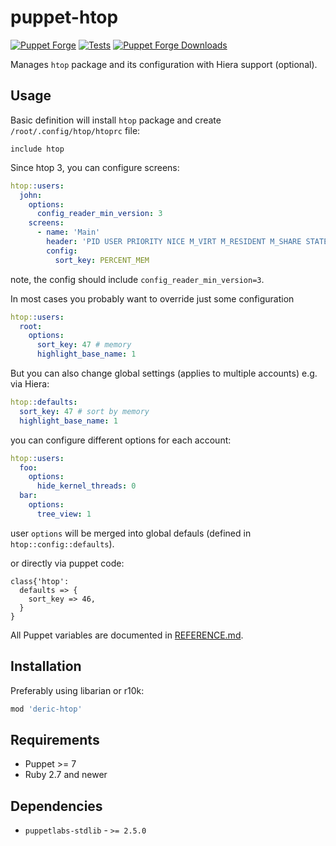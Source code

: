 # puppet-htop

[![Puppet
Forge](http://img.shields.io/puppetforge/v/deric/htop.svg)](https://forge.puppetlabs.com/deric/htop) [![Tests](https://github.com/deric/puppet-htop/actions/workflows/tests.yaml/badge.svg)](https://github.com/deric/puppet-htop/actions/workflows/tests.yaml) [![Puppet Forge
Downloads](http://img.shields.io/puppetforge/dt/deric/htop.svg)](https://forge.puppetlabs.com/deric/htop/scores)

Manages `htop` package and its configuration with Hiera support (optional).

## Usage

Basic definition will install `htop` package and create `/root/.config/htop/htoprc` file:
```puppet
include htop
```

Since htop 3, you can configure screens:

```yaml
htop::users:
  john:
    options:
      config_reader_min_version: 3
    screens:
      - name: 'Main'
        header: 'PID USER PRIORITY NICE M_VIRT M_RESIDENT M_SHARE STATE PERCENT_CPU PERCENT_MEM TIME Command'
        config:
          sort_key: PERCENT_MEM
```
note, the config should include `config_reader_min_version=3`.

In most cases you probably want to override just some configuration
```yaml
htop::users:
  root:
    options:
      sort_key: 47 # memory
      highlight_base_name: 1
```

But you can also change global settings (applies to multiple accounts) e.g. via Hiera:
```yaml
htop::defaults:
  sort_key: 47 # sort by memory
  highlight_base_name: 1
```
you can configure different options for each account:

```yaml
htop::users:
  foo:
    options:
      hide_kernel_threads: 0
  bar:
    options:
      tree_view: 1
```
user `options` will be merged into global defauls (defined in `htop::config::defaults`).

or directly via puppet code:
```puppet
class{'htop':
  defaults => {
    sort_key => 46,
  }
}
```
All Puppet variables are documented in [REFERENCE.md](./REFERENCE.md).

## Installation

Preferably using libarian or r10k:
```ruby
mod 'deric-htop'
```

## Requirements

  * Puppet >= 7
  * Ruby 2.7 and newer

## Dependencies

  * `puppetlabs-stdlib` - `>= 2.5.0`
